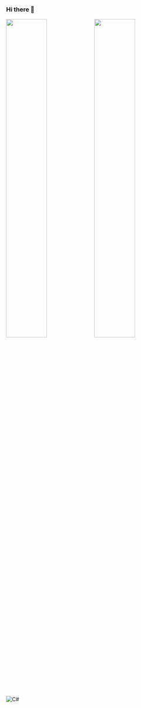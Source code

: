 ### Hi there 👋

<img align="left" width="47%" src="https://github-readme-stats.vercel.app/api?username=szbrooks2017&show_icons=true&theme=merko" />
<img align="left" width="47%" src="https://github-readme-stats.vercel.app/api/top-langs/?username=szbrooks2017&langs_count=6&layout=compact&title_color=abd200&text_color=68b587&bg_color=0a0f0b" />

![C#](https://img.shields.io/badge/c%23-%23239120.svg?style=for-the-badge&logo=c-sharp&logoColor=white)
